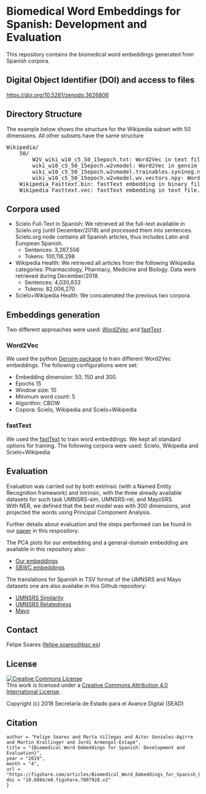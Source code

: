 # Biomedical Word Embeddings for Spanish: Development and Evaluation

This repository contains the biomedical word embeddings generated from Spanish corpora.

## Digital Object Identifier (DOI) and access to files

https://doi.org/10.5281/zenodo.3626806

## Directory Structure

The example below shows the structure for the Wikipedia subset with 50 dimensions. All other subsets have the same structure

<pre>
Wikipedia/
    50/
        W2V_wiki_w10_c5_50_15epoch.txt: Word2Vec in text file
        wiki_w10_c5_50_15epoch.w2vmodel: Word2Vec in gensim file
        wiki_w10_c5_50_15epoch.w2vmodel.trainables.syn1neg.npy: Word2Vec in gensim file
        wiki_w10_c5_50_15epoch.w2vmodel.wv.vectors.npy: Word2Vec in gensim file
    Wikipedia_Fasttext.bin: fastText embedding in binary file.
    Wikipedia_Fasttext.vec: fastText embedding in text file.
</pre>


## Corpora used

* Scielo Full-Text in Spanish: We retrieved all the full-text available in Scielo.org (until December/2018) and processed them into sentences. Scielo.org node contains all Spanish articles, thus includes Latin and European Spanish.
  * Sentences: 3,267,556
  * Tokens: 100,116,298
* Wikipedia Health: We retrieved all articles from the following Wikipedia categories: Pharmacology, Pharmacy, Medicine and Biology. Data were retrieved during December/2018.
  * Sentences: 4,030,833
  * Tokens: 82,006,270
* Scielo+Wikipedia Health: We concatenated the previous two corpora.

## Embeddings generation

Two different approaches were used: [Word2Vec](https://github.com/tmikolov/word2vec) and [fastText](https://fasttext.cc/) .

### Word2Vec

We used the python [Gensim package](https://radimrehurek.com/gensim/index.html) to train different Word2Vec embeddings.
The following configurations were set:
* Embedding dimension: 50, 150 and 300.
* Epochs 15
* Window size: 10
* Minimum word count: 5
* Algorithm: CBOW
* Copora: Scielo, Wikipedia and Scielo+Wikipedia

### fastText

We used the [fastText](https://fasttext.cc/) to train word embeddings.
We kept all standard options for training.
The following corpora were used: Scielo, Wikipedia and Scielo+Wikipedia

## Evaluation

Evaluation was carried out by both extrinsic (with a Named Entity Recognition framework) and intrinsic, with the three already available datasets for such task UMNSRS-sim, UMNSRS-rel, and MayoSRS.  
With NER, we defined that the best model was with 300 dimensions, and projected the words using Principal Component Analysis.

Further details about evaluation and the steps performed can be found in our [paper](Biomedical_Word_Embeddings_for_Spanish__Development_and_Evaluation.pdf) in this respository.

The PCA plots for our embedding and a general-domain embedding are available in this repository also:

* [Our embeddings](our_embeddings.pdf)
* [SBWC embeddings](sbwc_embeddings.pdf)

The translations for Spanish in TSV format of the UMNSRS and Mayo datasets one are also availabe in this Github repository:

* [UMNSRS Similarity](UMNSRS_Similarity_Filtered.tsv)
* [UMNSRS Relatedness](UMNSRS_Relatedness_Filtered.tsv)
* [Mayo](Mayo_Filtered.tsv)


## Contact

Felipe Soares (felipe.soares@bsc.es)

## License

<a rel="license" href="http://creativecommons.org/licenses/by/4.0/"><img alt="Creative Commons License" style="border-width:0" src="https://i.creativecommons.org/l/by/4.0/88x31.png" /></a><br />This work is licensed under a <a rel="license" href="http://creativecommons.org/licenses/by/4.0/">Creative Commons Attribution 4.0 International License</a>.

Copyright (c) 2018 Secretaría de Estado para el Avance Digital (SEAD)

## Citation

```@article{Soares2019,
author = "Felipe Soares and Marta Villegas and Aitor Gonzalez-Agirre and Martin Krallinger and Jordi Armengol-Estapé",
title = "{Biomedical Word Embeddings for Spanish: Development and Evaluation}",
year = "2019",
month = "4",
url = "https://figshare.com/articles/Biomedical_Word_Embeddings_for_Spanish_Development_and_Evaluation/7807928",
doi = "10.6084/m9.figshare.7807928.v2"
}
```
